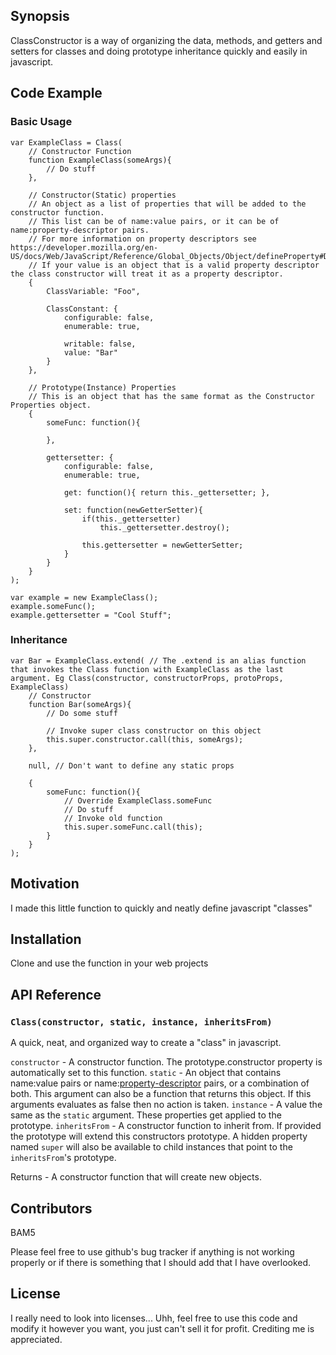 ## Synopsis

ClassConstructor is a way of organizing the data, methods, and getters and setters for classes and doing prototype inheritance quickly and easily in javascript.

## Code Example

### Basic Usage
```
var ExampleClass = Class(
	// Constructor Function
	function ExampleClass(someArgs){
		// Do stuff
	},
	
	// Constructor(Static) properties
	// An object as a list of properties that will be added to the constructor function.
	// This list can be of name:value pairs, or it can be of name:property-descriptor pairs.
	// For more information on property descriptors see https://developer.mozilla.org/en-US/docs/Web/JavaScript/Reference/Global_Objects/Object/defineProperty#Description
	// If your value is an object that is a valid property descriptor the class constructor will treat it as a property descriptor.
	{
		ClassVariable: "Foo",
		
		ClassConstant: {
			configurable: false,
			enumerable: true,
			
			writable: false,
			value: "Bar"
		}
	},
	
	// Prototype(Instance) Properties
	// This is an object that has the same format as the Constructor Properties object.
	{
		someFunc: function(){
		
		},
		
		gettersetter: {
			configurable: false,
			enumerable: true,
			
			get: function(){ return this._gettersetter; },
			
			set: function(newGetterSetter){
				if(this._gettersetter)
					this._gettersetter.destroy();
				
				this.gettersetter = newGetterSetter;
			}
		}
	}
);

var example = new ExampleClass();
example.someFunc();
example.gettersetter = "Cool Stuff";
```

### Inheritance
```
var Bar = ExampleClass.extend( // The .extend is an alias function that invokes the Class function with ExampleClass as the last argument. Eg Class(constructor, constructorProps, protoProps, ExampleClass)
	// Constructor
	function Bar(someArgs){
		// Do some stuff
		
		// Invoke super class constructor on this object
		this.super.constructor.call(this, someArgs);
	},
	
	null, // Don't want to define any static props
	
	{
		someFunc: function(){
			// Override ExampleClass.someFunc
			// Do stuff
			// Invoke old function
			this.super.someFunc.call(this);
		}
	}
);
```

## Motivation

I made this little function to quickly and neatly define javascript "classes"

## Installation

Clone and use the function in your web projects

## API Reference

### `Class(constructor, static, instance, inheritsFrom)`
A quick, neat, and organized way to create a "class" in javascript.

`constructor` - A constructor function. The prototype.constructor property is automatically set to this function.
`static` - An object that contains name:value pairs or name:[property-descriptor](https://developer.mozilla.org/en-US/docs/Web/JavaScript/Reference/Global_Objects/Object/defineProperty#Description) pairs, or a combination of both. This argument can also be a function that returns this object. If this arguments evaluates as false then no action is taken.
`instance` - A value the same as the `static` argument. These properties get applied to the prototype.
`inheritsFrom` - A constructor function to inherit from. If provided the prototype will extend this constructors prototype. A hidden property named `super` will also be available to child instances that point to the `inheritsFrom`'s prototype.

Returns - A constructor function that will create new objects.

## Contributors

BAM5

Please feel free to use github's bug tracker if anything is not working properly or if there is something that I should add that I have overlooked.

## License

I really need to look into licenses...
Uhh, feel free to use this code and modify it however you want, you just can't sell it for profit. Crediting me is appreciated.